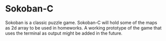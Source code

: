 # Sokoban-C
Sokoban is a classic puzzle game. 
Sokoban-C will hold some of the maps as 2d array to be used in homeworks.
A working prototype of the game that uses the terminal as output might be added in the future.

